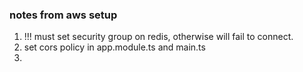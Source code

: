 ### notes from aws setup

1. !!! must set security group on redis, otherwise will fail to connect.
2. set cors policy in app.module.ts and main.ts
3. 
